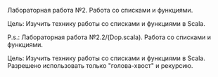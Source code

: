 Лабораторная работа №2. Работа со списками и функциями. 

Цель: Изучить технику работы со списками и функциями в Scala.

P.s.: Лабораторная работа №2.2/(Dop.scala). Работа со списками и функциями. 

Цель: Изучить технику работы со списками и функциями в Scala. Разрешено использовать только "голова-хвост" и рекурсию. 
